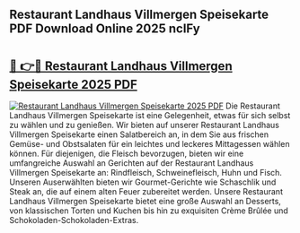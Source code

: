 ## Restaurant Landhaus Villmergen Speisekarte PDF Download Online 2025 ncIFy

# <h2><a href="http://gc8z8o4.nevu.top/?p=Restaurant+Landhaus+Villmergen+Speisekarte">🔗 👉🔴 Restaurant Landhaus Villmergen Speisekarte 2025 PDF</a></h2>

[![Restaurant Landhaus Villmergen Speisekarte 2025 PDF](https://i.imgur.com/dBaPXMq.png)](http://gc8z8o4.nevu.top/?p=Restaurant+Landhaus+Villmergen+Speisekarte)
Die Restaurant Landhaus Villmergen Speisekarte ist eine Gelegenheit, etwas für sich selbst zu wählen und zu genießen. Wir bieten auf unserer Restaurant Landhaus Villmergen Speisekarte einen Salatbereich an, in dem Sie aus frischen Gemüse- und Obstsalaten für ein leichtes und leckeres Mittagessen wählen können. Für diejenigen, die Fleisch bevorzugen, bieten wir eine umfangreiche Auswahl an Gerichten auf der Restaurant Landhaus Villmergen Speisekarte an: Rindfleisch, Schweinefleisch, Huhn und Fisch. Unseren Auserwählten bieten wir Gourmet-Gerichte wie Schaschlik und Steak an, die auf einem alten Feuer zubereitet werden. Unsere Restaurant Landhaus Villmergen Speisekarte bietet eine große Auswahl an Desserts, von klassischen Torten und Kuchen bis hin zu exquisiten Crème Brûlée und Schokoladen-Schokoladen-Extras.
